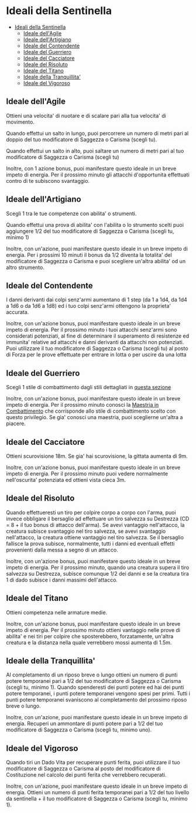 # Ideali della Sentinella

- [Ideali della Sentinella](#ideali-della-sentinella)
  - [Ideale dell'Agile](#ideale-dellagile)
  - [Ideale dell'Artigiano](#ideale-dellartigiano)
  - [Ideale del Contendente](#ideale-del-contendente)
  - [Ideale del Guerriero](#ideale-del-guerriero)
  - [Ideale del Cacciatore](#ideale-del-cacciatore)
  - [Ideale del Risoluto](#ideale-del-risoluto)
  - [Ideale del Titano](#ideale-del-titano)
  - [Ideale della Tranquillita'](#ideale-della-tranquillita)
  - [Ideale del Vigoroso](#ideale-del-vigoroso)

## Ideale dell'Agile

Ottieni una velocita' di nuotare e di scalare pari alla tua velocita' di movimento.

Quando effettui un salto in lungo, puoi percorrere un numero di metri pari al doppio del tuo modificatore di Saggezza o Carisma (scegli tu).

Quando effettui un salto in alto, puoi saltare un numero di metri pari al tuo modificatore di Saggezza o Carisma (scegli tu)

Inoltre, con 1 azione bonus, puoi manifestare questo ideale in un breve impeto di energia. Per il prossimo minuto gli attacchi d'opportunita effettuati contro di te subiscono svantaggio.

## Ideale dell'Artigiano

Scegli 1 tra le tue competenze con abilita' o strumenti.

Quando effettui una prova di abilita' con l'abilita o lo strumento scelti puoi aggiungere 1/2 del tuo modificatore di Saggezza o Carisma (scegli tu, minimo 1)

Inoltre, con un'azione, puoi manifestare questo ideale in un breve impeto di energia. Per i prossimi 10 minuti il bonus da 1/2 diventa la totalita' del modificatore di Saggezza o Carisma e puoi scegliere un'altra abilita' od un altro strumento.

## Ideale del Contendente

I danni derivanti dai colpi senz'armi aumentano di 1 step (da 1 a 1d4, da 1d4 a 1d6 o da 1d6 a 1d8) ed i tuo colpi senz'armi ottengono la proprieta' accurata.

Inoltre, con un'azione bonus, puoi manifestare questo ideale in un breve impeto di energia. Per il prossimo minuto i tuoi attacchi senz'armi sono considerati potenziati, al fine di determinare il superamento di resistenze ed immunita' relative ad attacchi e danni derivanti da attacchi non potenziati. Puoi utilizzare il tuo modificatore di Saggezza o Carisma (scegli tu) al posto di Forza per le prove effettuate per entrare in lotta o per uscire da una lotta

## Ideale del Guerriero

Scegli 1 stile di combattimento dagli stili dettagliati in [questa sezione](../Guerriero/Stili%20di%20Combattimento.md#stili-di-combattimento)

Inoltre, con un'azione bonus, puoi manifestare questo ideale in un breve impeto di energia. Per il prossimo minuto conosci la [Maestria in Combattimento](../Guerriero/Maestrie%20in%20Combattimento.md#maestrie-in-combattimento) che corrisponde allo stile di combattimento scelto con questo privilegio. Se gia' conosci una maestria, puoi sceglierne un'altra a piacere.

## Ideale del Cacciatore

Ottieni scurovisione 18m. Se gia' hai scurovisione, la gittata aumenta di 9m.

Inoltre, con un'azione bonus, puoi manifestare questo ideale in un breve impeto di energia. Per il prossimo minuto puoi vedere normalmente nell'oscurita' potenziata ed ottieni vista cieca 3m.

## Ideale del Risoluto

Quando effettueresti un tiro per colpire corpo a corpo con l'arma, puoi invece obbligare il bersaglio ad effettuare un tiro salvezza su Destrezza (CD = 8 + il tuo bonus di attacco dell'arma). Se avevi vantaggio nell'attacco, la creatura subisce svantaggio nel tiro salvezza, se avevi svantaggio nell'attacco, la creatura ottiene vantaggio nel tiro salvezza. Se il bersaglio fallisce la prova subisce, normalmente, tutti i danni ed eventuali effetti provenienti dalla messa a segno di un attacco.

Inoltre, con un'azione bonus, puoi manifestare questo ideale in un breve impeto di energia. Per il prossimo minuto, quando una creatura supera il tiro salvezza su Destrezza, subisce comunque 1/2 dei danni e se la creatura tira 1 di dado subisce i danni massimi dell'attacco.

## Ideale del Titano

Ottieni competenza nelle armature medie.

Inoltre, con un'azione bonus, puoi manifestare questo ideale in un breve impeto di energia. Per il prossimo minuto ottieni vantaggio nelle prove di abilita' e nei tiri per colpire che sposterebbero, forzatamente, un'altra creatura e la distanza nella quale verrebbero mossi aumenta di 1.5m.

## Ideale della Tranquillita'

Al completamento di un riposo breve o lungo ottieni un numero di punti potere temporanei pari a 1/2 del tuo modificatore di Saggezza o Carisma (scegli tu, minimo 1). Quando spenderesti dei punti potere ed hai dei punti potere temporanei, i punti potere temporanei vengono spesi per primi. Tutti i punti potere temporanei svaniscono al completamento del prossimo riposo breve o lungo.

Inoltre, con un'azione, puoi manifestare questo ideale in un breve impeto di energia. Recuperi un ammontare di punti potere pari a 1/2 del tuo modificatore di Saggezza o Carisma (scegli tu, minimo uno).

## Ideale del Vigoroso

Quando tiri un Dado Vita per recuperare punti ferita, puoi utilizzare il tuo modificatore di Saggezza o Carisma al posto del modificatore di Costituzione nel calcolo dei punti ferita che verrebbero recuperati.

Inoltre, con un'azione, puoi manifestare questo ideale in un breve impeto di energia. Ottieni un numero di punti ferita temporanei pari a 1/2 del tuo livello da sentinella + il tuo modificatore di Saggezza o Carisma (scegli tu, minimo 1).
